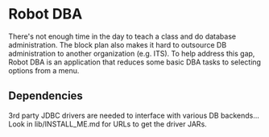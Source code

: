 # Robot DBA
There's not enough time in the day to teach a class and do database administration. The block plan also makes it hard to outsource DB administration to another organization (e.g. ITS). To help address this gap, Robot DBA is an application that reduces some basic DBA tasks to selecting options from a menu.

## Dependencies
3rd party JDBC drivers are needed to interface with various DB backends... Look in lib/INSTALL_ME.md for URLs to get the driver JARs.

